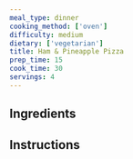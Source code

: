 ```yaml
---
meal_type: dinner
cooking_method: ['oven']
difficulty: medium
dietary: ['vegetarian']
title: Ham & Pineapple Pizza
prep_time: 15
cook_time: 30
servings: 4
---
```


## Ingredients

## Instructions
